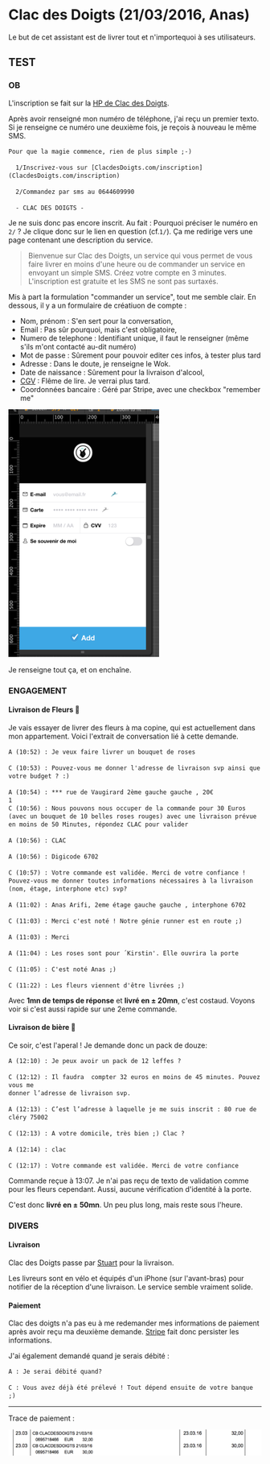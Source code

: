 # Clac des Doigts (21/03/2016, Anas)

Le but de cet assistant est de livrer tout et n'importequoi à ses utilisateurs.

## TEST

### OB

L'inscription se fait sur la [HP de Clac des Doigts](https://clacdesdoigts.com).

Après avoir renseigné mon numéro de téléphone, j'ai reçu un premier texto. Si 
je renseigne ce numéro une deuxième fois, je reçois à nouveau le même SMS.

```
Pour que la magie commence, rien de plus simple ;-) 

  1/Inscrivez-vous sur [ClacdesDoigts.com/inscription](ClacdesDoigts.com/inscription)

  2/Commandez par sms au 0644609990

  - CLAC DES DOIGTS -

```

Je ne suis donc pas encore inscrit. Au fait : Pourquoi préciser le numéro en `2/` ?
Je clique donc sur le lien en question (cf.`1/`). Ça me redirige vers une page
contenant une description du service.

>Bienvenue sur Clac des Doigts, un service qui vous permet de vous faire livrer en moins d'une heure ou de commander un service en envoyant un simple SMS.
>Créez votre compte en 3 minutes. L'inscription est gratuite et les SMS ne sont pas surtaxés.

Mis à part la formulation "commander un service", tout me semble clair. En 
dessous, il y a un formulaire de créatiuon de compte : 
 - Nom, prénom : S'en sert pour la conversation,
 - Email : Pas sûr pourquoi, mais c'est obligatoire,
 - Numero de telephone : Identifiant unique, il faut le renseigner (même s'ils 
   m'ont contacté au-dit numéro)
 - Mot de passe : Sûrement pour pouvoir editer ces infos, à tester plus tard
 - Adresse : Dans le doute, je renseigne le Wok.
 - Date de naissance : Sûrement pour la livraison d'alcool,
 - [CGV](https://clacdesdoigts.com/a-propos) : Flême de lire. Je verrai plus tard.
 - Coordonnées bancaire : Géré par Stripe, avec une checkbox "remember me"

 ![1](images/clac_paiement.png)

Je renseigne tout ça, et on enchaîne.

### ENGAGEMENT

#### Livraison de Fleurs 🌹

Je vais essayer de livrer des fleurs à ma copine, qui est actuellement dans mon
appartement. Voici l'extrait de conversation lié à cette demande.

```
A (10:52) : Je veux faire livrer un bouquet de roses

C (10:53) : Pouvez-vous me donner l'adresse de livraison svp ainsi que votre budget ? :)

A (10:54) : *** rue de Vaugirard 2ème gauche gauche , 20€
1
C (10:56) : Nous pouvons nous occuper de la commande pour 30 Euros  (avec un bouquet de 10 belles roses rouges) avec une livraison prévue en moins de 50 Minutes, répondez CLAC pour valider

A (10:56) : CLAC

A (10:56) : Digicode 6702

C (10:57) : Votre commande est validée. Merci de votre confiance ! Pouvez-vous me donner toutes informations nécessaires à la livraison (nom, étage, interphone etc) svp?

A (11:02) : Anas Arifi, 2eme étage gauche gauche , interphone 6702

C (11:03) : Merci c'est noté ! Notre génie runner est en route ;)

A (11:03) : Merci

A (11:04) : Les roses sont pour ´Kirstin'. Elle ouvrira la porte

C (11:05) : C'est noté Anas ;)

C (11:22) : Les fleurs viennent d'être livrées ;)

```

Avec **1mn de temps de réponse** et **livré en ± 20mn**, c'est costaud. Voyons
voir si c'est aussi rapide sur une 2eme commande. 

#### Livraison de bière 🍺

Ce soir, c'est l'aperal ! Je demande donc un pack de douze: 

```
A (12:10) : Je peux avoir un pack de 12 leffes ?

C (12:12) : Il faudra  compter 32 euros en moins de 45 minutes. Pouvez vous me
donner l’adresse de livraison svp.

A (12:13) : C’est l’adresse à laquelle je me suis inscrit : 80 rue de cléry 75002

C (12:13) : A votre domicile, très bien ;) Clac ?

A (12:14) : clac

C (12:17) : Votre commande est validée. Merci de votre confiance
```

Commande reçue à 13:07. Je n'ai pas reçu de texto de validation comme pour les 
fleurs cependant. Aussi, aucune vérification d'identité à la porte.

C'est donc **livré en ± 50mn**. Un peu plus long, mais reste sous l'heure.

### DIVERS

#### Livraison

Clac des Doigts passe par [Stuart](https://stuart.com/fr/) pour la livraison.

Les livreurs sont en vélo et équipés d'un iPhone (sur l'avant-bras) pour 
notifier de la réception d'une livraison. Le service semble vraiment solide.

#### Paiement

Clac des doigts n'a pas eu à me redemander mes informations de paiement après 
avoir reçu ma deuxième demande. [Stripe](https://stripe.com/fr) fait donc persister les informations.

J'ai également demandé quand je serais débité : 

```
A : Je serai débité quand?

C : Vous avez déjà été prélevé ! Tout dépend ensuite de votre banque ;)
```

-----


Trace de paiement : 

![1](images/paiement_clac.png)
